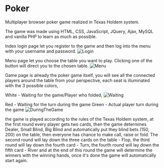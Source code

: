 # Poker
Multiplayer browser poker game realized in Texas Holdem system.

The game was made using HTML, CSS, JavaScript, JQuery, Ajax, MySQL and vanilla PHP to learn as much as possible.


Index login page let you register to the game and then log into the menu with your username and password.
![Login](https://user-images.githubusercontent.com/105807818/223847920-ec048eb9-8459-4c86-8ba2-74f1e7fc6bef.png)

Menu page let you choose the table you want to play. Clicking one of the button will direct you to the chosen table.
![Menu](https://user-images.githubusercontent.com/105807818/223848006-e2a7e23f-46c1-4be9-96ad-dbab685db7ff.png)

Game page is already the poker game itself, you will see all the connected players around the table from your perspective, each seat is illuminated with the 3 possible colors, 


White - Waiting for the game/Player who folded,
![Waiting](https://user-images.githubusercontent.com/105807818/223848307-78d5c7a6-4421-4d8f-b2c3-ecd32d2a9d2f.png)

Red - Waiting for the turn during the game
Green - Actual player turn during the game
![DuringTheGame](https://user-images.githubusercontent.com/105807818/223848374-c10e7eff-f746-4357-8732-fa1923575e24.png)


the game is played according to the rules of the Texas Holdem system, at the first round every player gets two cards, then the game determines Dealer, Small Blind, Big Blind and automatically put they blind bets (150$, 200$) on the table, then everyone has chance to make call, raise or fold. The second round will lay down the three cards on the table - Flop, the third round will lay down the fourth card - Turn, the fourth round will lay down the fifth card - River and at the end of this round the game will determine the winners with the winning hands, once it's done the game will automatically start again.
